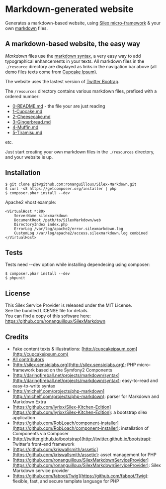 Markdown-generated website
==========================

Generates a markdown-based website, using [Silex micro-framework][s] & your own [markdown][m] files.


A markdown-based website, the easy way
--------------------------------------

*Markdown* files use the [markdown syntax][m], a very easy way to add typographical enhancements in your texts.
All markdown files in the `./resource` directory are displayed as links in the navigation bar above
(all demo files texts come from [Cupcake Ipsum][c]).

The website uses the lastest version of [Twitter Bootrap][b].

The `/resources` directory contains various markdown files, prefixed with a ordered number:

* [0-README.md][0] - the file your are just reading
* [1-Cupcake.md][1]
* [2-Cheesecake.md][2]
* [3-Gingerbread.md][3]
* [4-Muffin.md][4]
* [5-Tiramisu.md][5]

etc.

Just start creating your own markdown files in the `./resources` directory, and your website is up.


Installation
------------

    $ git clone git@github.com:ronanguilloux/Silex-Markdown.git
    $ curl -sS https://getcomposer.org/installer | php
    $ composer.phar install --dev

Apache2 vhost example:

    <VirtualHost *:80>
        ServerName silexmarkdown
        DocumentRoot /path/to/SilexMarkdown/web
        DirectoryIndex index.php
        ErrorLog /var/log/apache2/error.silexmarkdown.log
        CustomLog /var/log/apache2/access.silexmarkdown.log combined
    </VirtualHost>


Tests
-----

Tests need --dev option while installing dependecing using composer:

    $ composer.phar install --dev
    $ phpunit


License
-------

This Silex Service Provider is released under the MIT License.  
See the bundled LICENSE file for details.  
You can find a copy of this software here: https://github.com/ronanguilloux/SilexMarkdown



Credits
-------

* Fake content texts & illustrations: [http://cupcakeipsum.com](http://cupcakeipsum.com)
* [All contributors](https://github.com/ronanguilloux/SilexMarkdown/contributors)
* [http://silex.sensiolabs.org](http://silex.sensiolabs.org): PHP micro-framework based on the Symfony2 Components
* [http://daringfireball.net/projects/markdown/syntax](http://daringfireball.net/projects/markdown/syntax): easy-to-read and easy-to-write syntax
* [http://michelf.com/projects/php-markdown](http://michelf.com/projects/php-markdown): parser for Markdown and Markdown Extra
* [https://github.com/lyrixx/Silex-Kitchen-Edition](https://github.com/lyrixx/Silex-Kitchen-Edition): a bootstrap silex application
* [https://github.com/RobLoach/component-installer](https://github.com/RobLoach/component-installer): installation of Components via Composer
* [http://twitter.github.io/bootstrap](http://twitter.github.io/bootstrap): Twitter's front-end framework
* [https://github.com/kriswallsmith/assetic](https://github.com/kriswallsmith/assetic): asset management for PHP
* [https://github.com/ronanguilloux/SilexMarkdownServiceProvider](https://github.com/ronanguilloux/SilexMarkdownServiceProvider): Silex Markdown service provider
* [https://github.com/fabpot/Twig](https://github.com/fabpot/Twig): flexible, fast, and secure template language for PHP 

[c]: http://cupcakeipsum.com
[m]: http://daringfireball.net/projects/markdown/syntax
[s]: http://silex.sensiolabs.org/documentation
[t]: http://twig.sensiolabs.org/
[b]: http://twitter.github.com/bootstrap
[0]: /0
[1]: /1
[2]: /2
[3]: /3
[4]: /4
[5]: /5


